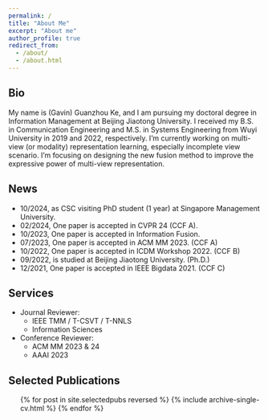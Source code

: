 ```yaml
---
permalink: /
title: "About Me"
excerpt: "About me"
author_profile: true
redirect_from: 
  - /about/
  - /about.html
---
```


Bio
---
My name is (Gavin) Guanzhou Ke, and I am pursuing my doctoral degree in Information Management at Beijing Jiaotong University. I received my B.S. in Communication Engineering and M.S. in Systems Engineering from Wuyi University in 2019 and 2022, respectively. I’m currently working on multi-view (or modality) representation learning, especially incomplete view scenario. I’m focusing on designing the new fusion method to improve the expressive power of multi-view representation.


News
---

* 10/2024, as CSC visiting PhD student (1 year) at Singapore Management University.
* 02/2024, One paper is accepted in CVPR 24 (CCF A).
* 10/2023, One paper is accepted in Information Fusion.
* 07/2023, One paper is accepted in ACM MM 2023. (CCF A)
* 10/2022, One paper is accepted in ICDM Workshop 2022. (CCF B)
* 09/2022, is studied at Beijing Jiaotong University. (Ph.D.)
* 12/2021, One paper is accepted in IEEE Bigdata 2021. (CCF C)

Services
---

* Journal Reviewer:
  * IEEE TMM / T-CSVT / T-NNLS
  * Information Sciences
* Conference Reviewer:
  * ACM MM 2023 & 24
  * AAAI 2023



Selected Publications
---

<ul>{% for post in site.selectedpubs reversed %}
    {% include archive-single-cv.html %}
  {% endfor %}</ul>
